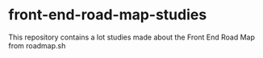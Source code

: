# front-end-road-map-studies
This repository contains a lot studies made about the Front End Road Map from roadmap.sh
